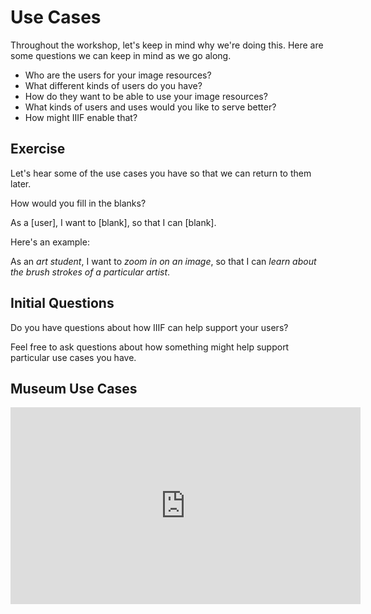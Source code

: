 # Use Cases

Throughout the workshop, let's keep in mind why we're doing this. Here are some questions we can keep in mind as we go along.

- Who are the users for your image resources?
- What different kinds of users do you have?
- How do they want to be able to use your image resources?
- What kinds of users and uses would you like to serve better?
- How might IIIF enable that?

## Exercise

Let's hear some of the use cases you have so that we can return to them later.

How would you fill in the blanks?

  As a [user], I want to [blank], so that I can [blank].

Here's an example:

As an _art student_, I want to _zoom in on an image_, so that I can _learn about the brush strokes of a particular artist_.

<!-- #todo:0 What's a better use case example? -->

## Initial Questions

Do you have questions about how IIIF can help support your users?

Feel free to ask questions about how something might help support particular use cases you have.

## Museum Use Cases

<iframe width="560" height="315" src="https://www.youtube-nocookie.com/embed/AefD7wbfTFU?rel=0" frameborder="0" allowfullscreen></iframe>
